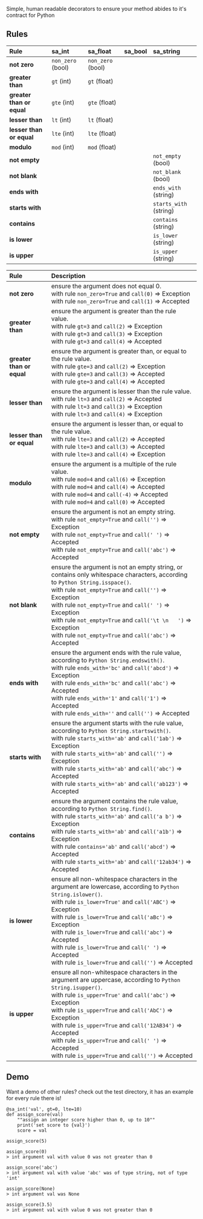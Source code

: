 Simple, human readable decorators to ensure your method abides to it's contract for Python

## Rules
| Rule                      | sa_int            | sa_float          | sa_bool | sa_string              |
|:--------------------------|:------------------|:------------------|:--------|:-----------------------|
| **not zero**              | `non_zero` (bool) | `non_zero` (bool) |         |                        |
| **greater than**          | `gt` (int)        | `gt` (float)      |         |                        |
| **greater than or equal** | `gte` (int)       | `gte` (float)     |         |                        |
| **lesser than**           | `lt` (int)        | `lt` (float)      |         |                        |
| **lesser than or equal**  | `lte` (int)       | `lte` (float)     |         |                        |
| **modulo**                | `mod` (int)       | `mod` (float)     |         |                        |
| **not empty**             |                   |                   |         | `not_empty` (bool)     |
| **not blank**             |                   |                   |         | `not_blank` (bool)     |
| **ends with**             |                   |                   |         | `ends_with` (string)   |
| **starts with**           |                   |                   |         | `starts_with` (string) |
| **contains**              |                   |                   |         | `contains` (string)    |
| **is lower**              |                   |                   |         | `is_lower` (string)    |
| **is upper**              |                   |                   |         | `is_upper` (string)    |

| Rule                      | Description                                                                                                                                                                                                                                                                                                                                                                                                            |
|:--------------------------|:-----------------------------------------------------------------------------------------------------------------------------------------------------------------------------------------------------------------------------------------------------------------------------------------------------------------------------------------------------------------------------------------------------------------------|
| **not zero**              | ensure the argument does not equal 0.<br>with rule `non_zero=True` and `call(0)` => Exception<br>with rule `non_zero=True` and `call(1)` => Accepted                                                                                                                                                                                                                                                                   |
| **greater than**          | ensure the argument is greater than the rule value.<br>with rule `gt=3` and `call(2)` => Exception<br>with rule `gt=3` and `call(3)` => Exception<br>with rule `gt=3` and `call(4)` => Accepted                                                                                                                                                                                                                        |
| **greater than or equal** | ensure the argument is greater than, or equal to the rule value.<br>with rule `gte=3` and `call(2)` => Exception<br>with rule `gte=3` and `call(3)` => Accepted<br>with rule `gte=3` and `call(4)` => Accepted                                                                                                                                                                                                         |
| **lesser than**           | ensure the argument is lesser than the rule value.<br>with rule `lt=3` and `call(2)` => Accepted<br>with rule `lt=3` and `call(3)` => Exception<br>with rule `lt=3` and `call(4)` => Exception                                                                                                                                                                                                                         |
| **lesser than or equal**  | ensure the argument is lesser than, or equal to the rule value.<br>with rule `lte=3` and `call(2)` => Accepted<br>with rule `lte=3` and `call(3)` => Accepted<br>with rule `lte=3` and `call(4)` => Exception                                                                                                                                                                                                          |
| **modulo**                | ensure the argument is a multiple of the rule value.<br>with rule `mod=4` and `call(6)` => Exception<br>with rule `mod=4` and `call(4)` => Accepted<br>with rule `mod=4` and `call(-4)` => Accepted<br>with rule `mod=4` and `call(0)` => Accepted                                                                                                                                                                     |
| **not empty**             | ensure the argument is not an empty string.<br>with rule `not_empty=True` and `call('')` => Exception<br>with rule `not_empty=True` and `call(' ')` => Accepted<br>with rule `not_empty=True` and `call('abc')` => Accepted                                                                                                                                                                                            |
| **not blank**             | ensure the argument is not an empty string, or contains only whitespace characters, according to `Python String.isspace()`.<br>with rule `not_empty=True` and `call('')` => Exception<br>with rule `not_empty=True` and `call(' ')` => Exception<br>with rule `not_empty=True` and `call('\t \n   ')` => Exception<br>with rule `not_empty=True` and `call('abc')` => Accepted                                         |
| **ends with**             | ensure the argument ends with the rule value, according to `Python String.endswith()`.<br>with rule `ends_with='bc'` and `call('abcd')` => Exception<br>with rule `ends_with='bc'` and `call('abc')` => Accepted<br>with rule `ends_with='1'` and `call('1')` => Accepted  <br>with rule `ends_with=''` and `call('')` => Accepted                                                                                     |
| **starts with**           | ensure the argument starts with the rule value, according to `Python String.startswith()`.<br>with rule `starts_with='ab'` and `call('1ab')` => Exception<br>with rule `starts_with='ab'` and `call('')` => Exception<br>with rule `starts_with='ab'` and `call('abc')` => Accepted<br>with rule `starts_with='ab'` and `call('ab123')` => Accepted                                                                    |
| **contains**              | ensure the argument contains the rule value, according to `Python String.find()`.<br>with rule `starts_with='ab'` and `call('a b')` => Exception<br>with rule `starts_with='ab'` and `call('a1b')` => Exception<br>with rule `contains='ab'` and `call('abcd')` => Accepted<br>with rule `starts_with='ab'` and `call('12ab34')` => Accepted                                                                           |
| **is lower**              | ensure all non-whitespace characters in the argument are lowercase, according to `Python String.islower()`.<br>with rule `is_lower=True'` and `call('ABC')` => Exception<br>with rule `is_lower=True` and `call('aBc')` => Exception<br>with rule `is_lower=True` and `call('abc')` => Accepted<br>with rule `is_lower=True` and `call(' ')` => Accepted   <br>with rule `is_lower=True` and `call('')` => Accepted    |
| **is upper**              | ensure all non-whitespace characters in the argument are uppercase, according to `Python String.isupper()`.<br>with rule `is_upper=True'` and `call('abc')` => Exception<br>with rule `is_upper=True` and `call('AbC')` => Exception<br>with rule `is_upper=True` and `call('12AB34')` => Accepted<br>with rule `is_upper=True` and `call(' ')` => Accepted   <br>with rule `is_upper=True` and `call('')` => Accepted |

## Demo
Want a demo of other rules? check out the test directory, it has an example for every rule there is!
```
@sa_int('val', gt=0, lte=10)
def assign_score(val)
    ""assign an integer score higher than 0, up to 10""
    print('set score to {val}')
    score = val

assign_score(5)

assign_score(0)
> int argument val with value 0 was not greater than 0

assign_score('abc')
> int argument val with value 'abc' was of type string, not of type 'int'

assign_score(None)
> int argument val was None

assign_score(3.5)
> int argument val with value 0 was not greater than 0
```